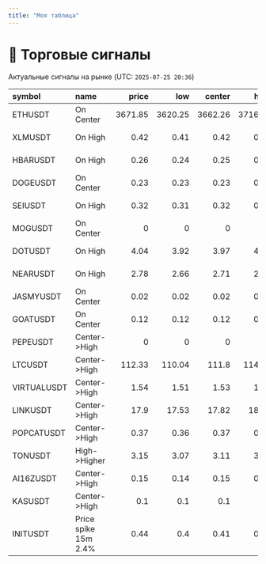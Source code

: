 ```yaml
---
title: "Моя таблица"
---
```


# 🚦 Торговые сигналы

Актуальные сигналы на рынке (UTC: `2025-07-25 20:36`)

| symbol      | name                 |   price |     low |   center |    high |     tp |     sl | time                      | url                                                                    |
|:------------|:---------------------|--------:|--------:|---------:|--------:|-------:|-------:|:--------------------------|:-----------------------------------------------------------------------|
| ETHUSDT     | On Center            | 3671.85 | 3620.25 |  3662.26 | 3716.32 |   0    |   0    | 2025-07-25 20:30:00+00:00 | [ETHUSDT](https://dperov-org.github.io/pages/plot/ETHUSDT.png)         |
| XLMUSDT     | On High              |    0.42 |    0.41 |     0.42 |    0.42 |   0    |   0    | 2025-07-25 20:30:00+00:00 | [XLMUSDT](https://dperov-org.github.io/pages/plot/XLMUSDT.png)         |
| HBARUSDT    | On High              |    0.26 |    0.24 |     0.25 |    0.26 |   0    |   0    | 2025-07-25 20:30:00+00:00 | [HBARUSDT](https://dperov-org.github.io/pages/plot/HBARUSDT.png)       |
| DOGEUSDT    | On Center            |    0.23 |    0.23 |     0.23 |    0.24 |   0    |   0    | 2025-07-25 20:30:00+00:00 | [DOGEUSDT](https://dperov-org.github.io/pages/plot/DOGEUSDT.png)       |
| SEIUSDT     | On High              |    0.32 |    0.31 |     0.32 |    0.32 |   0    |   0    | 2025-07-25 20:30:00+00:00 | [SEIUSDT](https://dperov-org.github.io/pages/plot/SEIUSDT.png)         |
| MOGUSDT     | On Center            |    0    |    0    |     0    |    0    |   0    |   0    | 2025-07-25 20:30:00+00:00 | [MOGUSDT](https://dperov-org.github.io/pages/plot/MOGUSDT.png)         |
| DOTUSDT     | On High              |    4.04 |    3.92 |     3.97 |    4.03 |   0    |   0    | 2025-07-25 20:30:00+00:00 | [DOTUSDT](https://dperov-org.github.io/pages/plot/DOTUSDT.png)         |
| NEARUSDT    | On High              |    2.78 |    2.66 |     2.71 |    2.77 |   0    |   0    | 2025-07-25 20:30:00+00:00 | [NEARUSDT](https://dperov-org.github.io/pages/plot/NEARUSDT.png)       |
| JASMYUSDT   | On Center            |    0.02 |    0.02 |     0.02 |    0.02 |   0    |   0    | 2025-07-25 20:30:00+00:00 | [JASMYUSDT](https://dperov-org.github.io/pages/plot/JASMYUSDT.png)     |
| GOATUSDT    | On Center            |    0.12 |    0.12 |     0.12 |    0.12 |   0    |   0    | 2025-07-25 20:30:00+00:00 | [GOATUSDT](https://dperov-org.github.io/pages/plot/GOATUSDT.png)       |
| PEPEUSDT    | Center->High         |    0    |    0    |     0    |    0    |   0    |   0    | 2025-07-25 20:30:00+00:00 | [PEPEUSDT](https://dperov-org.github.io/pages/plot/PEPEUSDT.png)       |
| LTCUSDT     | Center->High         |  112.33 |  110.04 |   111.8  |  114.71 | 114.71 | 111.8  | 2025-07-25 20:30:00+00:00 | [LTCUSDT](https://dperov-org.github.io/pages/plot/LTCUSDT.png)         |
| VIRTUALUSDT | Center->High         |    1.54 |    1.51 |     1.53 |    1.56 |   1.56 |   1.53 | 2025-07-25 20:30:00+00:00 | [VIRTUALUSDT](https://dperov-org.github.io/pages/plot/VIRTUALUSDT.png) |
| LINKUSDT    | Center->High         |   17.9  |   17.53 |    17.82 |   18.21 |  18.21 |  17.82 | 2025-07-25 20:30:00+00:00 | [LINKUSDT](https://dperov-org.github.io/pages/plot/LINKUSDT.png)       |
| POPCATUSDT  | Center->High         |    0.37 |    0.36 |     0.37 |    0.38 |   0.38 |   0.37 | 2025-07-25 20:30:00+00:00 | [POPCATUSDT](https://dperov-org.github.io/pages/plot/POPCATUSDT.png)   |
| TONUSDT     | High->Higher         |    3.15 |    3.07 |     3.11 |    3.14 |   3.17 |   3.14 | 2025-07-25 20:30:00+00:00 | [TONUSDT](https://dperov-org.github.io/pages/plot/TONUSDT.png)         |
| AI16ZUSDT   | Center->High         |    0.15 |    0.14 |     0.15 |    0.15 |   0.15 |   0.15 | 2025-07-25 20:30:00+00:00 | [AI16ZUSDT](https://dperov-org.github.io/pages/plot/AI16ZUSDT.png)     |
| KASUSDT     | Center->High         |    0.1  |    0.1  |     0.1  |    0.1  |   0.1  |   0.1  | 2025-07-25 20:30:00+00:00 | [KASUSDT](https://dperov-org.github.io/pages/plot/KASUSDT.png)         |
| INITUSDT    | Price spike 15m 2.4% |    0.44 |    0.4  |     0.41 |    0.43 |   0    |   0    | 2025-07-25 20:30:00+00:00 | [INITUSDT](https://dperov-org.github.io/pages/plot/INITUSDT.png)       |
